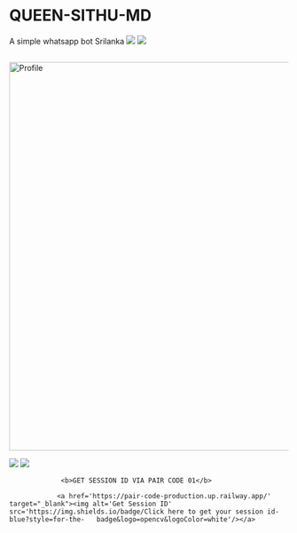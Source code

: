 # QUEEN-SITHU-MD
A simple whatsapp bot Srilanka
<a><img src='https://i.imgur.com/LyHic3i.gif'/></a>
<a><img src='https://i.imgur.com/LyHic3i.gif'/></a>
## <p align="center">
  <a href="https://github.com/THARU44/QUEEN-SITHU-MD"><img src="https://files.catbox.moe/m3mw1u.jpg" width="700" alt="Profile"/> </a>
</p>
<a><img src='https://i.imgur.com/LyHic3i.gif'/></a>
<a><img src='https://i.imgur.com/LyHic3i.gif'/></a>



                 <b>GET SESSION ID VIA PAIR CODE 01</b>

                <a href='https://pair-code-production.up.railway.app/' target="_blank"><img alt='Get Session ID'   src='https://img.shields.io/badge/Click here to get your session id-blue?style=for-the-   badge&logo=opencv&logoColor=white'/></a>
